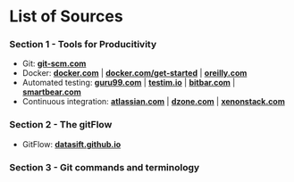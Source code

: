 # List of Sources

### Section 1 - Tools for Producitivity

* Git: **[git-scm.com](https://git-scm.com/book/en/v2)**
* Docker: **[docker.com](https://www.docker.com/why-docker)**
  | **[docker.com/get-started](https://docs.docker.com/get-started/)**
  | **[oreilly.com](https://www.oreilly.com/library/view/using-docker/9781491915752/ch01.html)**
* Automated testing: **[guru99.com](https://www.guru99.com/automation-testing.html)**
  | **[testim.io](https://www.testim.io/blog/what-is-test-automation/)**
  | **[bitbar.com](https://bitbar.com/blog/increase-efficiency-and-productivity-with-test-automation/)**
  | **[smartbear.com](https://smartbear.com/learn/automated-testing/what-is-automated-testing/)**
* Continuous integration: **[atlassian.com](https://www.atlassian.com/continuous-delivery/continuous-integration)**
  | **[dzone.com](https://dzone.com/articles/continuous-integration-and-its-whereabouts)**
  | **[xenonstack.com](https://www.xenonstack.com/blog/continuous-integration-and-continuous-delivery/)**

### Section 2 - The gitFlow

* GitFlow: **[datasift.github.io](https://datasift.github.io/gitflow/IntroducingGitFlow.html)**

### Section 3 - Git commands and terminology